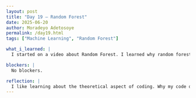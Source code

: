 ```yaml
---
layout: post
title: "Day 19 – Random Forest"
date: 2025-06-20
author: Moradeyo Adetosoye
permalink: /day19.html
tags: ["Machine Learning", "Random Forest"]

what_i_learned: |
  I started on a video about Random Forest. I learned why random forest was sometimes preferred over decision trees, and the various characteristics of both. I had to leave for a while because of the driving simulator experiment, and that took about 2 hours of my time.  

blockers: |
  No blockers.

reflection: |
  I like learning about the theoretical aspect of coding. Why my code does what it does. It's nice to really understand the concepts behind the code. The youtube video I'm watching for random forests focuses more on explaining the code rather than coding.
---
```


